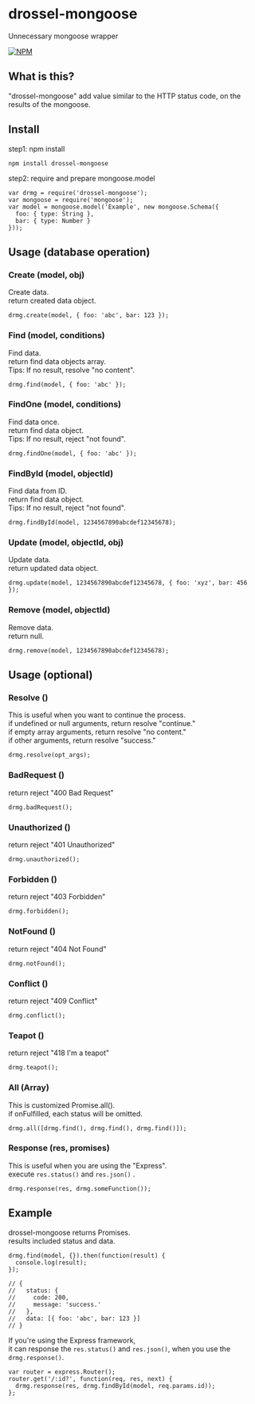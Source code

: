 # drossel-mongoose
Unnecessary mongoose wrapper

[![NPM](https://nodei.co/npm/drossel-mongoose.png)](https://nodei.co/npm/drossel-mongoose/)

## What is this?
"drossel-mongoose" add value similar to the HTTP status code, on the results of the mongoose.

## Install
step1: npm install
```
npm install drossel-mongoose
```

step2: require and prepare mongoose.model
```
var drmg = require('drossel-mongoose');
var mongoose = require('mongoose');
var model = mongoose.model('Example', new mongoose.Schema({
  foo: { type: String },
  bar: { type: Number }
}));
```

## Usage (database operation)

### Create (model, obj)
Create data.  
return created data object.
```
drmg.create(model, { foo: 'abc', bar: 123 });
```

### Find (model, conditions)
Find data.  
return find data objects array.  
Tips: If no result, resolve "no content".
```
drmg.find(model, { foo: 'abc' });
```

### FindOne (model, conditions)
Find data once.  
return find data object.  
Tips: If no result, reject "not found".
```
drmg.findOne(model, { foo: 'abc' });
```

### FindById (model, objectId)
Find data from ID.  
return find data object.  
Tips: If no result, reject "not found".
```
drmg.findById(model, 1234567890abcdef12345678);
```

### Update (model, objectId, obj)
Update data.  
return updated data object.
```
drmg.update(model, 1234567890abcdef12345678, { foo: 'xyz', bar: 456 });
```

### Remove (model, objectId)
Remove data.  
return null.
```
drmg.remove(model, 1234567890abcdef12345678);
```

## Usage (optional)

### Resolve ()
This is useful when you want to continue the process.  
if undefined or null arguments, return resolve "continue."  
if empty array arguments, return resolve "no content."  
if other arguments, return resolve "success."
```
drmg.resolve(opt_args);
```

### BadRequest ()
return reject "400 Bad Request"
```
drmg.badRequest();
```

### Unauthorized ()
return reject "401 Unauthorized"
```
drmg.unauthorized();
```

### Forbidden ()
return reject "403 Forbidden"
```
drmg.forbidden();
```

### NotFound ()
return reject "404 Not Found"
```
drmg.notFound();
```

### Conflict ()
return reject "409 Conflict"
```
drmg.conflict();
```

### Teapot ()
return reject "418 I'm a teapot"
```
drmg.teapot();
```

### All (Array<promises>)
This is customized Promise.all().  
if onFulfilled, each status will be omitted.
```
drmg.all([drmg.find(), drmg.find(), drmg.find()]);
```

### Response (res, promises)
This is useful when you are using the "Express".  
execute `res.status()` and `res.json()` .
```
drmg.response(res, drmg.someFunction());
```

## Example
drossel-mongoose returns Promises.  
results included status and data.
```
drmg.find(model, {}).then(function(result) {
  console.log(result);
});

// {
//   status: {
//     code: 200,
//     message: 'success.'
//   },
//   data: [{ foo: 'abc', bar: 123 }]
// }
```

If you're using the Express framework,  
it can response the `res.status()` and `res.json()`, when you use the `drmg.response()`.
```
var router = express.Router();
router.get('/:id?', function(req, res, next) {
  drmg.response(res, drmg.findById(model, req.params.id));
};
```
